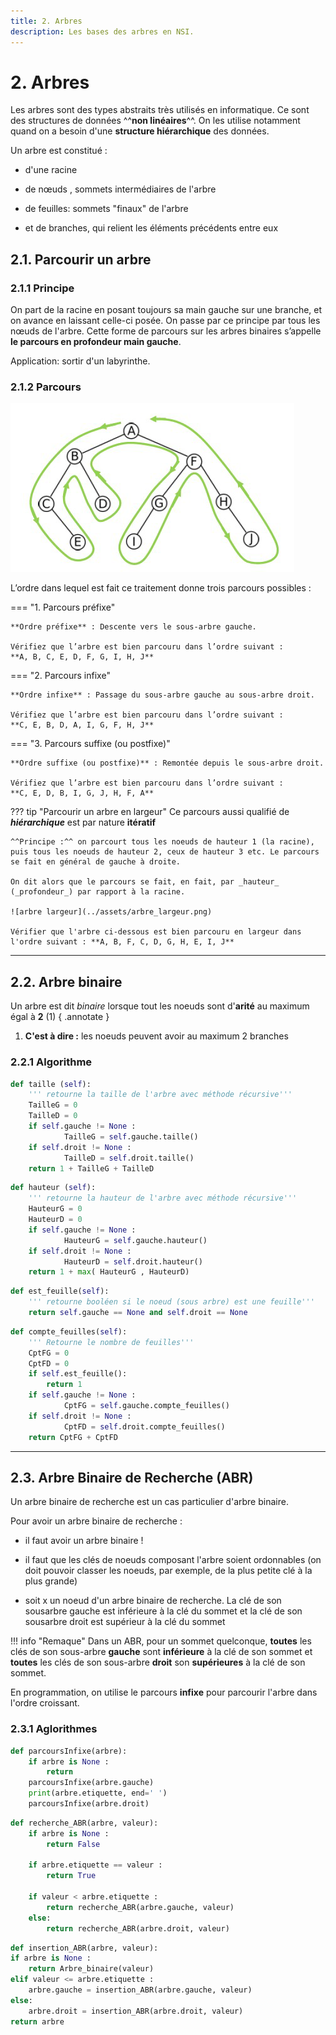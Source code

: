 ```yaml
---
title: 2. Arbres
description: Les bases des arbres en NSI.
---
```


# 2. Arbres

Les arbres sont des types abstraits très utilisés en informatique. Ce sont des structures de données ^^**non linéaires**^^. On les utilise notamment quand on a besoin d'une **structure hiérarchique** des données.

Un arbre est constitué :

- d'une racine

- de nœuds , sommets intermédiaires de l'arbre

- de feuilles: sommets "finaux" de l'arbre

- et de branches, qui relient les éléments précédents entre eux

## 2.1. Parcourir un arbre

### 2.1.1 Principe

On part de la racine en posant toujours sa main gauche sur une branche, et on avance en laissant celle-ci posée. On passe par ce principe par tous les nœuds de l'arbre. Cette forme de parcours sur les arbres binaires s’appelle **le parcours en profondeur main gauche**.

Application: sortir d'un labyrinthe.

### 2.1.2 Parcours

![Parcours d'un arbre](../assets/arbre.png)

L’ordre dans lequel est fait ce traitement donne trois parcours possibles :

=== "1. Parcours préfixe"

    **Ordre préfixe** : Descente vers le sous-arbre gauche.

    Vérifiez que l’arbre est bien parcouru dans l’ordre suivant :
    **A, B, C, E, D, F, G, I, H, J**

=== "2. Parcours infixe"

    **Ordre infixe** : Passage du sous-arbre gauche au sous-arbre droit.

    Vérifiez que l’arbre est bien parcouru dans l’ordre suivant :
    **C, E, B, D, A, I, G, F, H, J**

=== "3. Parcours suffixe (ou postfixe)"

    **Ordre suffixe (ou postfixe)** : Remontée depuis le sous-arbre droit.

    Vérifiez que l’arbre est bien parcouru dans l’ordre suivant :
    **C, E, D, B, I, G, J, H, F, A**

??? tip "Parcourir un arbre en largeur"
    Ce parcours aussi qualifié de _**hiérarchique**_ est par nature **itératif**

    ^^Principe :^^ on parcourt tous les noeuds de hauteur 1 (la racine), puis tous les noeuds de hauteur 2, ceux de hauteur 3 etc. Le parcours se fait en général de gauche à droite.
    
    On dit alors que le parcours se fait, en fait, par _hauteur_ (_profondeur_) par rapport à la racine.

    ![arbre largeur](../assets/arbre_largeur.png)

    Vérifier que l'arbre ci-dessous est bien parcouru en largeur dans l'ordre suivant : **A, B, F, C, D, G, H, E, I, J**

---

## 2.2. Arbre binaire

Un arbre est dit _binaire_ lorsque tout les noeuds sont d'**arité** au maximum égal à **2** (1)
{ .annotate }

1.  **C'est à dire :** les noeuds peuvent avoir au maximum 2 branches

### 2.2.1 Algorithme

```py title="Taille" linenums="1"
def taille (self):
    ''' retourne la taille de l'arbre avec méthode récursive'''
    TailleG = 0
    TailleD = 0
    if self.gauche != None :
            TailleG = self.gauche.taille()
    if self.droit != None :
            TailleD = self.droit.taille()
    return 1 + TailleG + TailleD
```
```py title="Hauteur" linenums="1"
def hauteur (self):
    ''' retourne la hauteur de l'arbre avec méthode récursive'''
    HauteurG = 0
    HauteurD = 0
    if self.gauche != None :
            HauteurG = self.gauche.hauteur()
    if self.droit != None :
            HauteurD = self.droit.hauteur()
    return 1 + max( HauteurG , HauteurD)
```
```py title="Est une feuille" linenums="1"
def est_feuille(self):
    ''' retourne booléen si le noeud (sous arbre) est une feuille'''
    return self.gauche == None and self.droit == None
```
```py title="Compte feuilles" linenums="1"
def compte_feuilles(self):
    ''' Retourne le nombre de feuilles'''
    CptFG = 0
    CptFD = 0
    if self.est_feuille():
        return 1
    if self.gauche != None :
            CptFG = self.gauche.compte_feuilles()
    if self.droit != None :
            CptFD = self.droit.compte_feuilles()
    return CptFG + CptFD
```

---

## 2.3. Arbre Binaire **de Recherche** (ABR)
Un arbre binaire de recherche est un cas particulier d'arbre binaire.

Pour avoir un arbre binaire de recherche :

- il faut avoir un arbre binaire !

- il faut que les clés de noeuds composant l'arbre soient ordonnables (on doit pouvoir classer les noeuds, par exemple, de la plus petite clé
à la plus grande)

- soit x un noeud d'un arbre binaire de recherche. La clé de son sousarbre gauche est inférieure à la clé du sommet et la clé de son sousarbre droit est supérieur à la clé du sommet

!!! info "Remaque"
    Dans un ABR, pour un sommet quelconque, **toutes** les clés de son sous-arbre **gauche** sont **inférieure** à la clé de son sommet et **toutes** les clés de son sous-arbre **droit** son **supérieures** à la clé de son sommet.

En programmation, on utilise le parcours **infixe** pour parcourir l'arbre dans l'ordre croissant.

### 2.3.1 Aglorithmes

```py title="parcours infixe" linenums="1"
def parcoursInfixe(arbre):
    if arbre is None :
        return
    parcoursInfixe(arbre.gauche)
    print(arbre.etiquette, end=' ')
    parcoursInfixe(arbre.droit)
```
```py title="recherche ABR" linenums="1"
def recherche_ABR(arbre, valeur):
    if arbre is None :
        return False

    if arbre.etiquette == valeur :
        return True

    if valeur < arbre.etiquette :
        return recherche_ABR(arbre.gauche, valeur)
    else:
        return recherche_ABR(arbre.droit, valeur)
```
```py title="insertion ABR" linenums="1"
def insertion_ABR(arbre, valeur):
if arbre is None :
    return Arbre_binaire(valeur)
elif valeur <= arbre.etiquette :
    arbre.gauche = insertion_ABR(arbre.gauche, valeur)
else:
    arbre.droit = insertion_ABR(arbre.droit, valeur)
return arbre
```